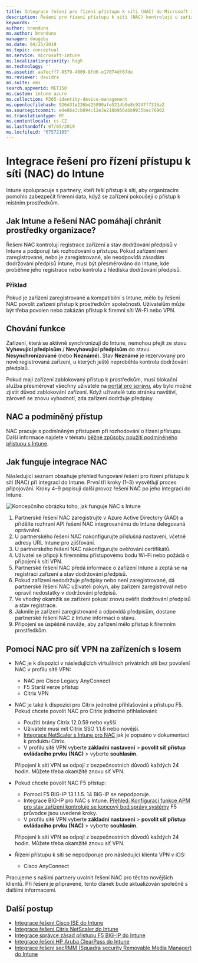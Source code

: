 ```yaml
---
title: Integrace řešení pro řízení přístupu k síti (NAC) do Microsoft Intune – Azure | Microsoft Docs
description: Řešení pro řízení přístupu k síti (NAC) kontrolují u zařízení s Intune stav registrace a dodržování předpisů. NAC zahrnují určitá chování a pracují s podmíněným přístupem. Prohlédněte si postup, který vám pomůže začít je využívat, a seznam partnerských řešení.
keywords: ''
author: brenduns
ms.author: brenduns
manager: dougeby
ms.date: 04/25/2019
ms.topic: conceptual
ms.service: microsoft-intune
ms.localizationpriority: high
ms.technology: ''
ms.assetid: aa7ecff7-8579-4009-8fd6-e17074df67de
ms.reviewer: davidra
ms.suite: ems
search.appverid: MET150
ms.custom: intune-azure
ms.collection: M365-identity-device-management
ms.openlocfilehash: 926d31e226bd25890afe5214b9e8c9247f7316a2
ms.sourcegitcommit: ede86a3cb094c12e3e218b956abb9935bec76902
ms.translationtype: MT
ms.contentlocale: cs-CZ
ms.lasthandoff: 07/05/2019
ms.locfileid: "67572185"
---
```

# <a name="network-access-control-nac-integration-with-intune"></a>Integrace řešení pro řízení přístupu k síti (NAC) do Intune

Intune spolupracuje s partnery, kteří řeší přístup k síti, aby organizacím pomohlo zabezpečit firemní data, když se zařízení pokoušejí o přístup k místním prostředkům.

## <a name="how-do-intune-and-nac-solutions-help-protect-your-organization-resources"></a>Jak Intune a řešení NAC pomáhají chránit prostředky organizace?

Řešení NAC kontrolují registrace zařízení a stav dodržování předpisů v Intune a podporují tak rozhodování o přístupu. Pokud zařízení není zaregistrované, nebo je zaregistrované, ale neodpovídá zásadám dodržování předpisů Intune, musí být přesměrováno do Intune, kde proběhne jeho registrace nebo kontrola z hlediska dodržování předpisů.

### <a name="example"></a>Příklad

Pokud je zařízení zaregistrované a kompatibilní s Intune, mělo by řešení NAC povolit zařízení přístup k prostředkům společnosti. Uživatelům může být třeba povolen nebo zakázán přístup k firemní síti Wi-Fi nebo VPN.

## <a name="feature-behaviors"></a>Chování funkce

Zařízení, která se aktivně synchronizují do Intune, nemohou přejít ze stavu **Vyhovující předpisům** / **Nevyhovující předpisům** do stavu **Nesynchronizované** (nebo **Neznámé**). Stav **Neznámé** je rezervovaný pro nově registrovaná zařízení, u kterých ještě neproběhla kontrola dodržování předpisů.

Pokud mají zařízení zablokovaný přístup k prostředkům, musí blokační služba přesměrovat všechny uživatele na [portál pro správu](https://portal.manage.microsoft.com), aby bylo možné zjistit důvod zablokování zařízení.  Když uživatelé tuto stránku navštíví, zároveň se znovu vyhodnotí, zda zařízení dodržuje předpisy.

## <a name="nac-and-conditional-access"></a>NAC a podmíněný přístup

NAC pracuje s podmíněným přístupem při rozhodování o řízení přístupu. Další informace najdete v tématu [běžné způsoby použití podmíněného přístupu s Intune](conditional-access-intune-common-ways-use.md).

## <a name="how-the-nac-integration-works"></a>Jak funguje integrace NAC

Následující seznam obsahuje přehled fungování řešení pro řízení přístupu k síti (NAC) při integraci do Intune. První tři kroky (1–3) vysvětlují proces připojování. Kroky 4–9 popisují další provoz řešení NAC po jeho integraci do Intune.

![Koncepčního obrázku toho, jak funguje NAC s Intune](./media/ca-intune-common-ways-2.png)

1. Partnerské řešení NAC zaregistrujte v Azure Active Directory (AAD) a přidělte rozhraní API řešení NAC integrovanému do Intune delegovaná oprávnění.
2. U partnerského řešení NAC nakonfigurujte příslušná nastavení, včetně adresy URL Intune pro zjišťování.
3. U partnerského řešení NAC nakonfigurujte ověřování certifikátů.
4. Uživatel se připojí k firemnímu přístupovému bodu Wi-Fi nebo požádá o připojení k síti VPN.
5. Partnerské řešení NAC předá informace o zařízení Intune a zeptá se na registraci zařízení a stav dodržování předpisů.
6. Pokud zařízení nedodržuje předpisy nebo není zaregistrované, dá partnerské řešení NAC uživateli pokyn, aby zařízení zaregistroval nebo opravil nedostatky v dodržování předpisů.
7. Ve vhodný okamžik se zařízení pokusí znovu ověřit dodržování předpisů a stav registrace.
8. Jakmile je zařízení zaregistrované a odpovídá předpisům, dostane partnerské řešení NAC z Intune informaci o stavu.
9. Připojení se úspěšně naváže, aby zařízení mělo přístup k firemním prostředkům.

## <a name="use-nac-for-vpn-on-your-ios-devices"></a>Pomocí NAC pro síť VPN na zařízeních s Iosem  

- NAC je k dispozici v následujících virtuálních privátních sítí bez povolení NAC v profilu sítě VPN:

  - NAC pro Cisco Legacy AnyConnect
  - F5 Starší verze přístup
  - Citrix VPN

- NAC je také k dispozici pro Citrix jednotné přihlašování a přístupu F5. Pokud chcete povolit NAC pro Citrix jednotné přihlašování:

  - Použití brány Citrix 12.0.59 nebo vyšší.  
  - Uživatelé musí mít Citrix SSO 1.1.6 nebo novější.
  - [Integrace NetScaler s Intune pro NAC](https://docs.citrix.com/en-us/netscaler-gateway/12/microsoft-intune-integration/configuring-network-access-control-device-check-for-netscaler-gateway-virtual-server-for-single-factor-authentication-deployment.html) jak je popsáno v dokumentaci k produktu Citrix.
  - V profilu sítě VPN vyberte **základní nastavení** > **povolit síť přístup ovládacího prvku (NAC)** > vyberte **souhlasím**.

  Připojení k síti VPN se odpojí z bezpečnostních důvodů každých 24 hodin. Můžete třeba okamžitě znovu síť VPN.

- Pokud chcete povolit NAC F5 přístup:

  - Pomocí F5 BIG-IP 13.1.1.5. 14 BIG-IP se nepodporuje.
  - Integrace BIG-IP pro NAC s Intune. [Přehled: Konfigurací funkce APM pro stav zařízení kontroluje se koncový bod správy systémy](https://support.f5.com/kb/en-us/products/big-ip_apm/manuals/product/apm-client-configuration-7-1-6/6.html#guid-0bd12e12-8107-40ec-979d-c44779a8cc89) F5 průvodce jsou uvedené kroky.
  - V profilu sítě VPN vyberte **základní nastavení** > **povolit síť přístup ovládacího prvku (NAC)** > vyberte **souhlasím**.

  Připojení k síti VPN se odpojí z bezpečnostních důvodů každých 24 hodin. Můžete třeba okamžitě znovu síť VPN.

- Řízení přístupu k síti se nepodporuje pro následující klienta VPN v iOS:
  - Cisco AnyConnect

Pracujeme s našimi partnery uvolnit řešení NAC pro těchto novějších klientů. Při řešení je připravené, tento článek bude aktualizován společně s dalšími informacemi.

## <a name="next-steps"></a>Další postup

- [Integrace řešení Cisco ISE do Intune](http://www.cisco.com/c/en/us/td/docs/security/ise/2-1/admin_guide/b_ise_admin_guide_21/b_ise_admin_guide_20_chapter_01000.html)
- [Integrace řešení Citrix NetScaler do Intune](http://docs.citrix.com/en-us/netscaler-gateway/12/microsoft-intune-integration/configuring-network-access-control-device-check-for-netscaler-gateway-virtual-server-for-single-factor-authentication-deployment.html)
- [Integrace správce zásad přístupu F5 BIG-IP do Intune](https://support.f5.com/kb/en-us/products/big-ip_apm/manuals/product/apm-client-configuration-13-0-0/6.html)
- [Integrace řešení HP Aruba ClearPass do Intune](https://support.arubanetworks.com/Documentation/tabid/77/DMXModule/512/Command/Core_Download/Default.aspx?EntryId=31271)
- [Integrace řešení secRMM (Squadra security Removable Media Manager) do Intune](http://www.squadratechnologies.com/StaticContent/ProductDownload/secRMM/9.9.0.0/secRMMIntuneAccessControlSetupGuide.pdf)

